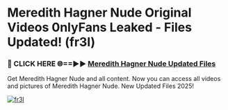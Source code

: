 # Meredith Hagner Nude Original Videos 0nlyFans Leaked - Files Updated! (fr3l)

<h3>🔴 CLICK HERE 🌐==►► <a href="https://tinyurl.com/5h6xmrr3" rel="nofollow">Meredith Hagner Nude Updated Files</a></h3>

Get Meredith Hagner Nude and all content. Now you can access all videos and pictures of Meredith Hagner Nude. New Updated Files 2025!

[![fr3l](https://i.imgur.com/KVD873Z.gif)](https://tinyurl.com/5h6xmrr3)
